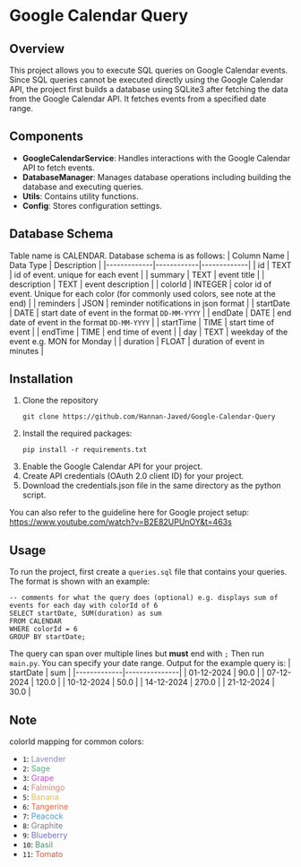 # Google Calendar Query

## Overview
This project allows you to execute SQL queries on Google Calendar events. Since SQL queries cannot be executed directly using the Google Calendar API, the project first builds a database using SQLite3 after fetching the data from the Google Calendar API. It fetches events from a specified date range.

## Components
- **GoogleCalendarService**: Handles interactions with the Google Calendar API to fetch events.
- **DatabaseManager**: Manages database operations including building the database and executing queries.
- **Utils**: Contains utility functions.
- **Config**: Stores configuration settings.

## Database Schema
Table name is CALENDAR. Database schema is as follows:
| Column Name | Data Type | Description |
|-------------|------------|-------------|
| id          | TEXT       | id of event. unique for each event |
| summary     | TEXT       | event title |
| description | TEXT       | event description |
| colorId     | INTEGER    | color id of event. Unique for each color (for commonly used colors, see note at the end) |
| reminders   | JSON       | reminder notifications in json format |
| startDate   | DATE       | start date of event in the format `DD-MM-YYYY` |
| endDate     | DATE       | end date of event in the format `DD-MM-YYYY` |
| startTime   | TIME       | start time of event |
| endTime     | TIME       | end time of event |
| day         | TEXT       | weekday of the event e.g. MON for Monday |
| duration    | FLOAT       | duration of event in minutes |

## Installation
1. Clone the repository
    ```
    git clone https://github.com/Hannan-Javed/Google-Calendar-Query
    ```
2. Install the required packages:
    ```
    pip install -r requirements.txt
    ```
3. Enable the Google Calendar API for your project.
4. Create API credentials (OAuth 2.0 client ID) for your project.
5. Download the credentials.json file in the same directory as the python script.

You can also refer to the guideline here for Google project setup:<br>
https://www.youtube.com/watch?v=B2E82UPUnOY&t=463s

## Usage
To run the project, first create a `queries.sql` file that contains your queries. The format is shown with an example:
```
-- comments for what the query does (optional) e.g. displays sum of events for each day with colorId of 6
SELECT startDate, SUM(duration) as sum
FROM CALENDAR 
WHERE colorId = 6 
GROUP BY startDate;
```
The query can span over multiple lines but <b>must</b> end with `;`
Then run `main.py`. You can specify your date range.
Output for the example query is:
| startDate   | sum           |
|-------------|---------------|
| 01-12-2024  | 90.0          |
| 07-12-2024  | 120.0         |
| 10-12-2024  | 50.0          |
| 14-12-2024  | 270.0         |
| 21-12-2024  | 30.0          |
## Note
colorId mapping for common colors:
- `1`: <span style = "color: rgb(130,139,194)">Lavender</span>
- `2`: <span style = "color: rgb(85,176,128)">Sage</span>
- `3`: <span style = "color: rgb(176,90,186)">Grape</span>
- `4`: <span style = "color: rgb(214,131,122)">Falmingo</span>
- `5`: <span style = "color: rgb(231,186,81)">Banana</span>
- `6`: <span style = "color: rgb(227,104,62)">Tangerine</span>
- `7`: <span style = "color: rgb(75,153,210)">Peacock</span>
- `8`: <span style = "color: rgb(124,124,124)">Graphite</span>
- `9`: <span style = "color: rgb(110,114,195)">Blueberry</span>
- `10`: <span style = "color: rgb(72,145,96)">Basil</span>
- `11`: <span style = "color: rgb(218,82,52)">Tomato</span>